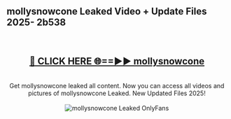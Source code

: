 <h2>mollysnowcone Leaked Video + Update Files 2025- 2b538</h2>
<br>
<div align="center">
<h2><a href="https://libra.edu.pl?mollysnowcone" rel="nofollow">🔴 CLICK HERE 🌐==►► mollysnowcone</a></h2>
<br>
Get mollysnowcone leaked all content. Now you can access all videos and pictures of mollysnowcone Leaked. New Updated Files 2025!
<br>
<br>
<a href="https://libra.edu.pl?mollysnowcone" rel="nofollow" data-target="animated-image.originalLink"><img src="https://i.ibb.co.com/WyWwxjT/player-gif2.gif" alt="mollysnowcone Leaked OnlyFans" style="max-width: 100%; display: inline-block;" data-target="animated-image.originalImage"></a>
</div>
<br>